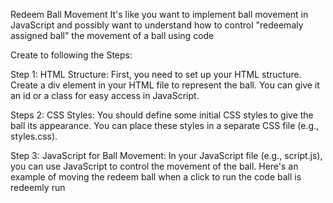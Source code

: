 Redeem Ball Movement 
It's like you want to implement ball movement in JavaScript and possibly want to understand 
how to control "redeemaly assigned ball" the movement of a ball using code

Create to following the Steps: 

Step 1: HTML Structure: First, you need to set up your HTML structure. Create a div element in your HTML file to represent the ball.
You can give it an id or a class for easy access in JavaScript.

Steps 2: CSS Styles: You should define some initial CSS styles to give the ball its appearance. You can place these styles 
in a separate CSS file (e.g., styles.css).

Step 3: JavaScript for Ball Movement: In your JavaScript file (e.g., script.js), you can use JavaScript to control the movement of the ball. 
Here's an example of moving the redeem ball  when a click to run the code ball is redeemly run 

